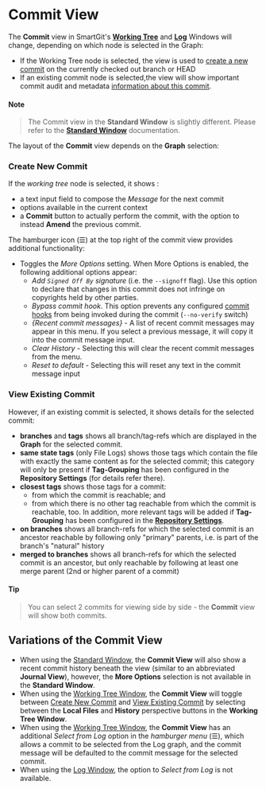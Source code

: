 # Commit View

The **Commit** view in SmartGit's [**Working Tree**](Working-Tree-Window.md) and [**Log**](Log-Window.md) Windows will change, depending on which node is selected in the Graph:
- If the Working Tree node is selected, the view is used to [create a new commit](#create-new-commit) on the currently checked out branch or HEAD
- If an existing commit node is selected,the view will show important commit audit and metadata [information about this commit](#view-existing-commit).

#### Note
> The Commit view in the **Standard Window** is slightly different. Please refer to the [**Standard Window**](Standard-Window.md) documentation.

The layout of the **Commit** view depends on the **Graph** selection:

### Create New Commit

If the *working tree* node is selected, it shows :

- a text input field to compose the *Message* for the next commit
- options available in the current context
- a **Commit** button to actually perform the commit, with the option to instead **Amend** the previous commit.

The hamburger icon (☰) at the top right of the commit view provides additional functionality:
- Toggles the *More Options* setting. When More Options is enabled, the following additional options appear:
  - *Add `Signed Off By` signature* (i.e. the `--signoff` flag). Use this option to declare that changes in this commit does not infringe on copyrights held by other parties.
  - *Bypass commit hook*. This option prevents any configured [commit hooks](https://git-scm.com/book/en/v2/Customizing-Git-Git-Hooks) from being invoked during the commit (`--no-verify` switch)
  - *{Recent commit messages}* - A list of recent commit messages may appear in this menu. If you select a previous message, it will copy it into the commit message input.
  - *Clear History* - Selecting this will clear the recent commit messages from the menu.
  - *Reset to default* - Selecting this will reset any text in the commit message input

### View Existing Commit

However, if an existing commit is selected, it shows details for the selected commit:

- **branches** and **tags** shows all branch/tag-refs which are displayed in the **Graph** for the selected commit.
- **same state tags** (only File Logs) shows those tags which contain the file with exactly the same content as for the selected commit; this category will only be present if **Tag-Grouping** has been configured in the **Repository Settings** (for details refer there).
- **closest tags** shows those tags for a commit:
    - from which the commit is reachable; and
    - from which there is no other tag reachable from which the commit is reachable, too. In addition, more relevant tags will be added if **Tag-Grouping** has been configured in the [**Repository Settings**](Repository/Repository-Settings.md).
- **on branches** shows all branch-refs for which the selected commit is an ancestor reachable by following only "primary" parents, i.e. is part of the branch's "natural" history
- **merged to branches** shows all branch-refs for which the selected commit is an ancestor, but only reachable by following at least one merge parent (2nd or higher parent of a commit)

#### Tip

> You can select 2 commits for viewing side by side  - the **Commit** view will show both commits.

## Variations of the Commit View

- When using the [Standard Window](Standard-Window.md), the **Commit View** will also show a recent commit history beneath the view (similar to an abbreviated **Journal View**), however, the **More Options** selection is not available in the **Standard Window**.
- When using the [Working Tree Window](Working-Tree-Window.md), the **Commit View** will toggle between [Create New Commit](#create-new-commit) and [View Existing Commit](#view-existing-commit) by selecting between the **Local Files** and **History** perspective buttons in the **Working Tree Window**.
- When using the [Working Tree Window](Working-Tree-Window.md), the **Commit View** has an additional *Select from Log* option in the *hamburger menu* (☰), which allows a commit to be selected from the Log graph, and the commit message will be defaulted to the commit message for the selected commit.
- When using the [Log Window](Log-Window.md), the option to *Select from Log* is not available.
